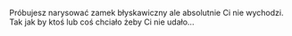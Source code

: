 Próbujesz narysować zamek błyskawiczny ale absolutnie Ci nie wychodzi. Tak jak by ktoś lub coś chciało żeby Ci nie udało...
